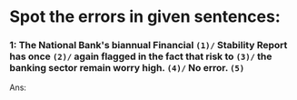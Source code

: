# Spot the errors in given sentences:

### 1: The National Bank's biannual Financial `(1)/` Stability Report has once `(2)/` again flagged in the fact that risk to `(3)/` the banking sector remain worry high. `(4)/` No error. `(5)`

Ans: 
